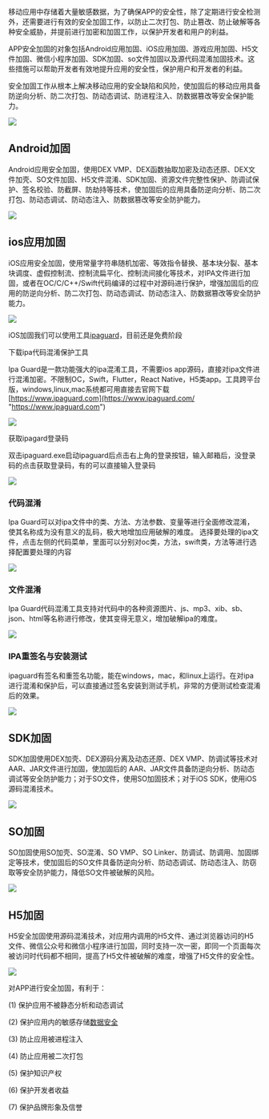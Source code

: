 

移动应用中存储着大量敏感数据，为了确保APP的安全性，除了定期进行安全检测外，还需要进行有效的安全加固工作，以防止二次打包、防止篡改、防止破解等各种安全威胁，并提前进行加密和加固工作，以保护开发者和用户的利益。

APP安全加固的对象包括Android应用加固、iOS应用加固、游戏应用加固、H5文件加固、微信小程序加固、SDK加固、so文件加固以及源代码混淆加固技术。这些措施可以帮助开发者有效地提升应用的安全性，保护用户和开发者的利益。



安全加固工作从根本上解决移动应用的安全缺陷和风险，使加固后的移动应用具备防逆向分析、防二次打包、防动态调试、防进程注入、防数据篡改等安全保护能力。



![](../../笔记图片/软件加固/1373f79185878e00eccb5418b9513917.jpeg)



##  Android加固

Android应用安全加固，使用DEX VMP、DEX函数抽取加密及动态还原、DEX文件加壳、SO文件加固、H5文件混淆、SDK加固、资源文件完整性保护、防调试保护、签名校验、防截屏、防劫持等技术，使加固后的应用具备防逆向分析、防二次打包、防动态调试、防动态注入、防数据篡改等安全防护能力。

![](../../笔记图片/软件加固/4c2e60e88727d6a36c83c8a8870c6a78.jpeg)



##  ios应用加固

iOS应用安全加固，使用常量字符串随机加密、等效指令替换、基本块分裂、基本块调度、虚假控制流、控制流扁平化、控制流间接化等技术，对IPA文件进行加固，或者在OC/C/C++/Swift代码编译的过程中对源码进行保护，增强加固后的应用的防逆向分析、防二次打包、防动态调试、防动态注入、防数据篡改等安全防护能力。

![](../../笔记图片/软件加固/946c1bc3b3ed23c21e19b2e8391e784f.jpeg)



iOS加固我们可以使用工具[ipaguard](https://ipaguard.com/ "ipaguard")，目前还是免费阶段

下载ipa代码混淆保护工具

Ipa Guard是一款功能强大的ipa混淆工具，不需要ios app源码，直接对ipa文件进行混淆加密。不限制OC，Swift，Flutter，React Native，H5类app。工具跨平台版，windows,linux,mac系统都可用直接去官网下载[https://www.ipaguard.com](https://www.ipaguard.com/ "https://www.ipaguard.com")

![](../../笔记图片/软件加固/e13ac3eff2b5f77c1c87b50a969c20d7.jpeg)

获取ipagard登录码

双击ipaguard.exe启动ipaguard后点击右上角的登录按钮，输入邮箱后，没登录码的点击获取登录码，有的可以直接输入登录码

![](../../笔记图片/软件加固/2e9720b7c300812f1ee3f3e78c440c8c.jpeg)



### 代码混淆

Ipa Guard可以对ipa文件中的类、方法、方法参数、变量等进行全面修改混淆，使其名称成为没有意义的乱码，极大地增加应用破解的难度。 选择要处理的ipa文件，点击左侧的代码菜单，里面可以分别对oc类，方法，swift类，方法等进行选择配置要处理的内容

![](../../笔记图片/软件加固/2905c8967217bc64790009d2e8241e88.jpeg)



### 文件混淆

Ipa Guard代码混淆工具支持对代码中的各种资源图片、js、mp3、xib、sb、json、html等名称进行修改，使其变得无意义，增加破解ipa的难度。

![](../../笔记图片/软件加固/9ed19a0acddead5f7e7ee0d0fc4ba8ef.jpeg)

 

### IPA重签名与安装测试

ipaguard有签名和重签名功能，能在windows，mac，和linux上运行。在对ipa进行混淆和保护后，可以直接通过签名安装到测试手机，非常的方便测试检查混淆后的效果。

![](../../笔记图片/软件加固/fcb2380dd5a4d214d70bb5d4a1170195.jpeg)

 



## SDK加固

SDK加固使用DEX加壳、DEX源码分离及动态还原、DEX VMP、防调试等技术对AAR、JAR文件进行加固，使加固后的 AAR、JAR文件具备防逆向分析、防动态调试等安全防护能力；对于SO文件，使用SO加固技术；对于iOS SDK，使用iOS源码混淆技术。

![](../../笔记图片/软件加固/6ac55cb31ff51c5c8df2d225edf28c48.jpeg)

 

## SO加固

SO加固使用SO加壳、SO混淆、SO VMP、SO Linker、防调试、防调用、加固绑定等技术，使加固后的SO文件具备防逆向分析、防动态调试、防动态注入、防窃取等安全防护能力，降低SO文件被破解的风险。

![](../../笔记图片/软件加固/5dfa099b01d64fdb2c863301a00eb1be.jpeg)



## H5加固

H5安全加固使用源码混淆技术，对应用内调用的H5文件、通过浏览器访问的H5文件、微信公众号和微信小程序进行加固，同时支持一次一密，即同一个页面每次被访问时代码都不相同，提高了H5文件被破解的难度，增强了H5文件的安全性。

![](../../笔记图片/软件加固/50d3dfee0686a09ba0059690206ecdf1.jpeg)

 

对APP进行安全加固，有利于：

(1) 保护应用不被静态分析和动态调试

(2) 保护应用内的敏感存储[数据安全](https://edu.csdn.net/cloud/pm_summit?utm_source=blogglc)

(3) 防止应用被进程注入

(4) 防止应用被二次打包

(5) 保护知识产权

(6) 保护开发者收益

(7) 保护品牌形象及信誉

